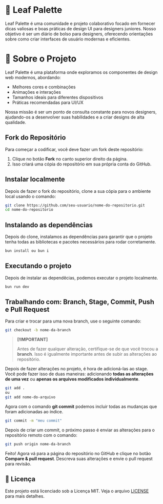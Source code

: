 # 🌿 Leaf Palette
Leaf Palette é uma comunidade e projeto colaborativo focado em fornecer dicas valiosas e boas práticas de design UI para designers juniores. Nosso objetivo é ser um diário de bolso para designers, oferecendo orientações sobre como criar interfaces de usuário modernas e eficientes. 

# 🎨 Sobre o Projeto
Leaf Palette é uma plataforma onde exploramos os componentes de design web modernos, abordando:

* Melhores cores e combinações
* Animações e interações
* Tamanhos ideais para diferentes dispositivos
* Práticas recomendadas para UI/UX

Nossa missão é ser um ponto de consulta constante para novos designers, ajudando-os a desenvolver suas habilidades e a criar designs de alta qualidade.

## Fork do Repositório

Para começar a codificar, você deve fazer um fork deste repositório:

1. Clique no botão **Fork** no canto superior direito da página.
2. Isso criará uma cópia do repositório em sua própria conta do GitHub.

## Instalar localmente

Depois de fazer o fork do repositório, clone a sua cópia para o ambiente local usando o comando:

```bash
git clone https://github.com/seu-usuario/nome-do-repositorio.git
cd nome-do-repositorio
```

## Instalando as dependências
Depois do clone, instalamos as dependências para garantir que o projeto tenha todas as bibliotecas e pacotes necessários para rodar corretamente.

```bash
bun install ou bun i
```
## Executando o projeto
Depois de instalar as dependêcias, podemos executar o projeto localmente.
```bash
bun run dev
```

## Trabalhando com: Branch, Stage, Commit, Push e Pull Request
Para criar e trocar para uma nova branch, use o seguinte comando:

```bash
git checkout -b nome-da-branch
```

> **[!IMPORTANT]**
> 
> Antes de fazer qualquer alteração, certifique-se de que você trocou a **branch**. Isso é igualmente importante antes de subir as alterações ao repositório.

Depois de fazer alterações no projeto, é hora de adicioná-las ao stage. Você pode fazer isso de duas maneiras: adicionando **todas as alterações de uma vez** ou **apenas os arquivos modificados individualmente**.

```bash
git add .
ou
git add nome-do-arquivo
```
Agora com o comando **git commit** podemos incluir todas as mudanças que foram adicionadas ao índice.
```bash
git commit -m "meu commit"
```
Depois de criar um commit, o próximo passo é enviar as alterações para o repositório remoto com o comando:
```bash
git push origin nome-da-branch
```

Feito! Agora vá para a página do repositório no GitHub e clique no botão **Compare & pull request**. Descreva suas alterações e envie o pull request para revisão.

## 📝 Licença

Este projeto está licenciado sob a Licença MIT. Veja o arquivo [LICENSE](LICENSE.md) para mais detalhes.